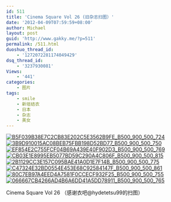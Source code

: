 ```yaml
---
id: 511
title: 'Cinema Square Vol 26 (旧杂志扫图）'
date: '2012-04-09T07:59:59+08:00'
author: Michael
layout: post
guid: 'http://www.gakky.me/?p=511'
permalink: /511.html
duoshuo_thread_id:
    - '1272072281174049429'
dsq_thread_id:
    - '3237930081'
Views:
    - '441'
categories:
    - 图片
tags:
    - smile
    - 新垣结衣
    - 日本
    - 杂志
    - 美女
---
```


[![B5F039B38E7C2CB83E202C5E3562B9FE_B500_900_500_724](http://www.yui-aragaki.org/wp-content/uploads/img/B5F039B38E7C2CB83E202C5E3562B9FE_B500_900_500_724.jpeg)](http://www.yui-aragaki.org/wp-content/uploads/img/B5F039B38E7C2CB83E202C5E3562B9FE_B1280_1280_707_1024.jpeg) [![3B9D910015AC08BEB75FBB198D52BD77_B500_900_500_750](http://www.yui-aragaki.org/wp-content/uploads/img/3B9D910015AC08BEB75FBB198D52BD77_B500_900_500_750.jpeg)](http://www.yui-aragaki.org/wp-content/uploads/img/3B9D910015AC08BEB75FBB198D52BD77_B1280_1280_682_1023.jpeg) [![EF854E2C755FCF04B69A439E40F902D3_B500_900_500_769](http://www.yui-aragaki.org/wp-content/uploads/img/EF854E2C755FCF04B69A439E40F902D3_B500_900_500_769.jpeg)](http://www.yui-aragaki.org/wp-content/uploads/img/EF854E2C755FCF04B69A439E40F902D3_B1280_1280_665_1023.jpeg) [![CB03E1E8995EB5077BD59C290A4C806F_B500_900_500_815](http://www.yui-aragaki.org/wp-content/uploads/img/CB03E1E8995EB5077BD59C290A4C806F_B500_900_500_815.jpeg)](http://www.yui-aragaki.org/wp-content/uploads/img/CB03E1E8995EB5077BD59C290A4C806F_B1280_1280_628_1024.jpeg) [![2B1129CC3E157C095BAE41A0D1E7F14B_B500_900_500_775](http://www.yui-aragaki.org/wp-content/uploads/img/2B1129CC3E157C095BAE41A0D1E7F14B_B500_900_500_775.jpeg)](http://www.yui-aragaki.org/wp-content/uploads/img/2B1129CC3E157C095BAE41A0D1E7F14B_B1280_1280_660_1023.jpeg) [![C47324E32BD0554E453E68C92584147F_B500_900_500_861](http://www.yui-aragaki.org/wp-content/uploads/img/C47324E32BD0554E453E68C92584147F_B500_900_500_861.jpeg)](http://www.yui-aragaki.org/wp-content/uploads/img/C47324E32BD0554E453E68C92584147F_B1280_1280_594_1023.jpeg) [![80C7EB97A4EED4A7581F0CCECF932F25_B500_900_500_755](http://www.yui-aragaki.org/wp-content/uploads/img/80C7EB97A4EED4A7581F0CCECF932F25_B500_900_500_755.jpeg)](http://www.yui-aragaki.org/wp-content/uploads/img/80C7EB97A4EED4A7581F0CCECF932F25_B1280_1280_677_1023.jpeg) [![066667CB4266AD4B6A6DD41A5DD78911_B500_900_500_765](http://www.yui-aragaki.org/wp-content/uploads/img/066667CB4266AD4B6A6DD41A5DD78911_B500_900_500_765.jpeg)](http://www.yui-aragaki.org/wp-content/uploads/img/066667CB4266AD4B6A6DD41A5DD78911_B1280_1280_669_1024.jpeg)

Cinema Square Vol 26 （感谢衣吧@hydetetsu99的扫图）